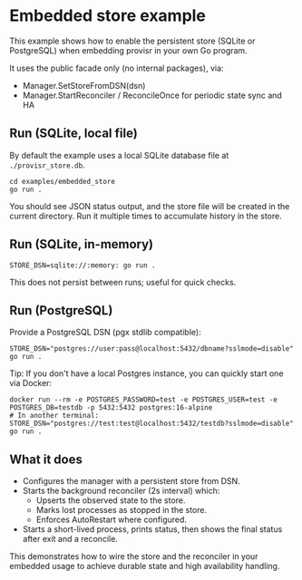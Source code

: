 # Embedded store example

This example shows how to enable the persistent store (SQLite or PostgreSQL) when embedding provisr in your own Go program.

It uses the public facade only (no internal packages), via:

- Manager.SetStoreFromDSN(dsn)
- Manager.StartReconciler / ReconcileOnce for periodic state sync and HA

## Run (SQLite, local file)

By default the example uses a local SQLite database file at `./provisr_store.db`.

```
cd examples/embedded_store
go run .
```

You should see JSON status output, and the store file will be created in the current directory. Run it multiple times to accumulate history in the store.

## Run (SQLite, in-memory)

```
STORE_DSN=sqlite://:memory: go run .
```

This does not persist between runs; useful for quick checks.

## Run (PostgreSQL)

Provide a PostgreSQL DSN (pgx stdlib compatible):

```
STORE_DSN="postgres://user:pass@localhost:5432/dbname?sslmode=disable" go run .
```

Tip: If you don't have a local Postgres instance, you can quickly start one via Docker:

```
docker run --rm -e POSTGRES_PASSWORD=test -e POSTGRES_USER=test -e POSTGRES_DB=testdb -p 5432:5432 postgres:16-alpine
# In another terminal:
STORE_DSN="postgres://test:test@localhost:5432/testdb?sslmode=disable" go run .
```

## What it does

- Configures the manager with a persistent store from DSN.
- Starts the background reconciler (2s interval) which:
  - Upserts the observed state to the store.
  - Marks lost processes as stopped in the store.
  - Enforces AutoRestart where configured.
- Starts a short-lived process, prints status, then shows the final status after exit and a reconcile.

This demonstrates how to wire the store and the reconciler in your embedded usage to achieve durable state and high availability handling.

